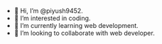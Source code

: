 - 👋 Hi, I’m @piyush9452.
- 👀 I’m interested in coding.
- 🌱 I’m currently learning web development.
- 💞️ I’m looking to collaborate with web developer.

<!---
piyush9452/piyush9452 is a ✨ special ✨ repository because its `README.md` (this file) appears on your GitHub profile.
You can click the Preview link to take a look at your changes.
--->
